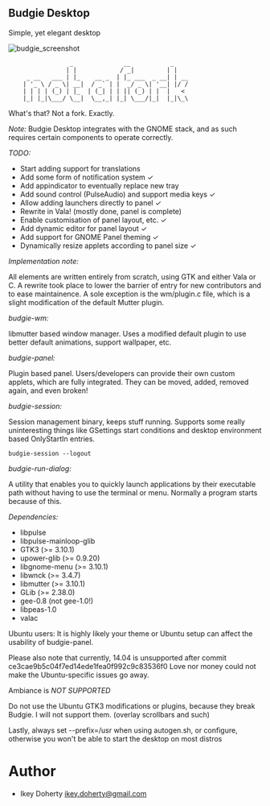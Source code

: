 Budgie Desktop
---

Simple, yet elegant desktop

![budgie_screenshot](https://raw.githubusercontent.com/evolve-os/budgie-desktop/master/Screenshot.png)


                     _              __           _    
                    | |            / _|         | |   
         _ __   ___ | |_    __ _  | |_ ___  _ __| | __
        | '_ \ / _ \| __|  / _` | |  _/ _ \| '__| |/ /
        | | | | (_) | |_  | (_| | | || (_) | |  |   < 
        |_| |_|\___/ \__|  \__,_| |_| \___/|_|  |_|\_\


What's that? Not a fork.  Exactly.

*Note:*
Budgie Desktop integrates with the GNOME stack, and as such requires
certain components to operate correctly. 

*TODO:*
 * Start adding support for translations
 * Add some form of notification system ✓
 * Add appindicator to eventually replace new tray
 * Add sound control (PulseAudio) and support media keys  ✓
 * Allow adding launchers directly to panel ✓
 * Rewrite in Vala! (mostly done, panel is complete)
 * Enable customisation of panel layout, etc. ✓
 * Add dynamic editor for panel layout ✓
 * Add support for GNOME Panel theming ✓
 * Dynamically resize applets according to panel size ✓

*Implementation note:*

All elements are written entirely from scratch, using GTK and either Vala
or C. A rewrite took place to lower the barrier of entry for new contributors
and to ease maintainence.
A sole exception is the wm/plugin.c file, which is a slight modification of the
default Mutter plugin.


*budgie-wm:*

libmutter based window manager. Uses a modified default plugin to use
better default animations, support wallpaper, etc.

*budgie-panel:*

Plugin based panel. Users/developers can provide their own custom applets,
which are fully integrated. They can be moved, added, removed again, and
even broken!

*budgie-session:*

Session management binary, keeps stuff running. Supports some really uninteresting
things like GSettings start conditions and desktop environment based OnlyStartIn
entries.

    budgie-session --logout

*budgie-run-dialog:*

A utility that enables you to quickly launch applications by their executable
path without having to use the terminal or menu. Normally a program starts
because of this.

*Dependencies:*

 * libpulse
 * libpulse-mainloop-glib
 * GTK3 (>= 3.10.1)
 * upower-glib (>= 0.9.20)
 * libgnome-menu (>= 3.10.1)
 * libwnck (>= 3.4.7)
 * libmutter (>= 3.10.1)
 * GLib (>= 2.38.0)
 * gee-0.8 (not gee-1.0!)
 * libpeas-1.0
 * valac

Ubuntu users:
It is highly likely your theme or Ubuntu setup can affect the usability
of budgie-panel.

Please also note that currently, 14.04 is unsupported after commit ce3cae9b5c04f7ed14ede1fea0f992c9c83536f0
Love nor money could not make the Ubuntu-specific issues go away.

Ambiance is *NOT SUPPORTED*

Do not use the Ubuntu GTK3 modifications or plugins, because they break
Budgie. I will not support them. (overlay scrollbars and such)

Lastly, always set --prefix=/usr when using autogen.sh, or configure, otherwise you
won't be able to start the desktop on most distros

Author
===
 * Ikey Doherty <ikey.doherty@gmail.com>

